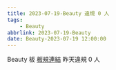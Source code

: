 ```yaml
---
title: 2023-07-19-Beauty 違規 0 人
tags:
    - Beauty
abbrlink: 2023-07-19-Beauty
date: Beauty-2023-07-19 12:00:00
---
```

Beauty 板 [板規連結](https://www.ptt.cc/bbs/Beauty/M.1630069980.A.84B.html)
昨天違規 0 人
